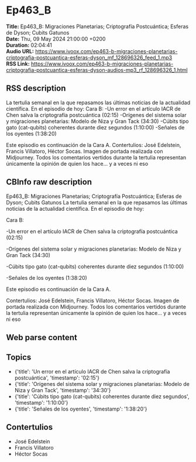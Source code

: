 # Ep463_B  
**Title:** Ep463_B: Migraciones Planetarias; Criptografía Postcuántica; Esferas de Dyson; Cubits Gatunos  
**Date:** Thu, 09 May 2024 21:00:00 +0200  
**Duration:** 02:04:41  
**Audio URL:** https://www.ivoox.com/ep463-b-migraciones-planetarias-criptografia-postcuantica-esferas-dyson_mf_128696326_feed_1.mp3  
**RSS Link:** https://www.ivoox.com/ep463-b-migraciones-planetarias-criptografia-postcuantica-esferas-dyson-audios-mp3_rf_128696326_1.html  

## RSS description
La tertulia semanal en la que repasamos las últimas noticias de la actualidad científica. En el episodio de hoy:
Cara B:
-Un error en el artículo IACR de Chen salva la criptografía postcuántica (02:15)
-Orígenes del sistema solar y migraciones planetarias: Modelo de Niza y Gran Tack (34:30)
-Cúbits tipo gato (cat-qubits) coherentes durante diez segundos (1:10:00)
-Señales de los oyentes (1:38:20)

Este episodio es continuación de la Cara A.
Contertulios: José Edelstein, Francis Villatoro, Héctor Socas. Imagen de portada realizada con Midjourney. Todos los comentarios vertidos durante la tertulia representan únicamente la opinión de quien los hace... y a veces ni eso

## CBInfo raw description
Ep463_B: Migraciones Planetarias; Criptografía Postcuántica; Esferas de Dyson; Cubits Gatunos
La tertulia semanal en la que repasamos las últimas noticias de la actualidad científica. En el episodio de hoy:

Cara B:

-Un error en el artículo IACR de Chen salva la criptografía postcuántica (02:15)

-Orígenes del sistema solar y migraciones planetarias: Modelo de Niza y Gran Tack (34:30)

-Cúbits tipo gato (cat-qubits) coherentes durante diez segundos (1:10:00)

-Señales de los oyentes (1:38:20)



Este episodio es continuación de la Cara A.

Contertulios: José Edelstein, Francis Villatoro, Héctor Socas. Imagen de portada realizada con Midjourney. Todos los comentarios vertidos durante la tertulia representan únicamente la opinión de quien los hace... y a veces ni eso


## Web parse content


## Topics
- {'title': 'Un error en el artículo IACR de Chen salva la criptografía postcuántica', 'timestamp': '02:15'}
- {'title': 'Orígenes del sistema solar y migraciones planetarias: Modelo de Niza y Gran Tack', 'timestamp': '34:30'}
- {'title': 'Cúbits tipo gato (cat-qubits) coherentes durante diez segundos', 'timestamp': '1:10:00'}
- {'title': 'Señales de los oyentes', 'timestamp': '1:38:20'}
## Contertulios
- José Edelstein
- Francis Villatoro
- Héctor Socas